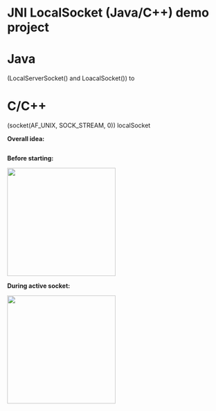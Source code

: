 # JNI LocalSocket (Java/C++) demo project


# Java 
(LocalServerSocket() and LoacalSocket()) to 
# C/C++
(socket(AF_UNIX, SOCK_STREAM, 0)) localSocket



**Overall idea:**

<img alt="" src="https://github.com/Zulfiddinovich/JNILocalSocket/assets/73757370/62410d38-e786-466a-b415-db4c63296bea"/>

**Before starting:**

<img alt="" src="https://github.com/Zulfiddinovich/JNILocalSocket/assets/73757370/a354bd1f-64d1-45c5-b73a-025b46eaa8fb" width="250"/>

**During active socket:**

<img alt="" src="https://github.com/Zulfiddinovich/JNILocalSocket/assets/73757370/8b7f22b3-aea4-416a-a0be-e8be67e25761" width="250"/>

